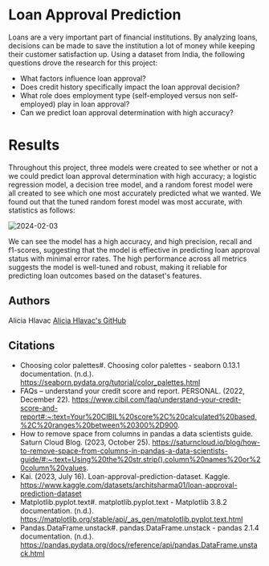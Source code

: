 # Loan Approval Prediction

Loans are a very important part of financial institutions.  By analyzing loans, decisions can be made to save the institution a lot of money while keeping their customer satisfaction up.  Using a dataset from India, the following questions drove the research for this project:
* What factors influence loan approval?
* Does credit history specifically impact the loan approval decision?
* What role does employment type (self-employed versus non self-employed) play in loan approval?
* Can we predict loan approval determination with high accuracy?

# Results

Throughout this project, three models were created to see whether or not a we could predict loan approval determination with high accuracy; a logistic regression model, a decision tree model, and a random forest model were all created to see which one most accurately predicted what we wanted.  We found out that the tuned random forest model was most accurate, with statistics as follows:

![2024-02-03](https://github.com/aliciahlavac/Project_4/assets/127240852/b4a41bbb-95b7-4c2f-a6f3-a2a6538ae920)

We can see the model has a high accuracy, and high precision, recall and f1-scores, suggesting that the model is effiective in predicting loan approval status with minimal error rates. The high performance across all metrics suggests the model is well-tuned and robust, making it reliable for predicting loan outcomes based on the dataset's features.

## Authors

Alicia Hlavac
[Alicia Hlavac's GitHub](https://github.com/aliciahlavac?tab=repositories)

## Citations

* Choosing color palettes#. Choosing color palettes - seaborn 0.13.1 documentation. (n.d.). https://seaborn.pydata.org/tutorial/color_palettes.html 
* FAQs – understand your credit score and report. PERSONAL. (2022, December 22). https://www.cibil.com/faq/understand-your-credit-score-and-report#:~:text=Your%20CIBIL%20score%2C%20calculated%20based,%2C%20ranges%20between%20300%2D900. 
* How to remove space from columns in pandas a data scientists guide. Saturn Cloud Blog. (2023, October 25). https://saturncloud.io/blog/how-to-remove-space-from-columns-in-pandas-a-data-scientists-guide/#:~:text=Using%20the%20str.strip(),column%20names%20or%20column%20values. 
* Kai. (2023, July 16). Loan-approval-prediction-dataset. Kaggle. https://www.kaggle.com/datasets/architsharma01/loan-approval-prediction-dataset 
* Matplotlib.pyplot.text#. matplotlib.pyplot.text - Matplotlib 3.8.2 documentation. (n.d.). https://matplotlib.org/stable/api/_as_gen/matplotlib.pyplot.text.html 
* Pandas.DataFrame.unstack#. pandas.DataFrame.unstack - pandas 2.1.4 documentation. (n.d.). https://pandas.pydata.org/docs/reference/api/pandas.DataFrame.unstack.html 
